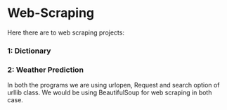 # Web-Scraping

Here there are to web scraping projects:
### 1: Dictionary
### 2: Weather Prediction

In both the programs we are using urlopen, Request and search option of urllib class. We would be using BeautifulSoup for web scraping in both case.
